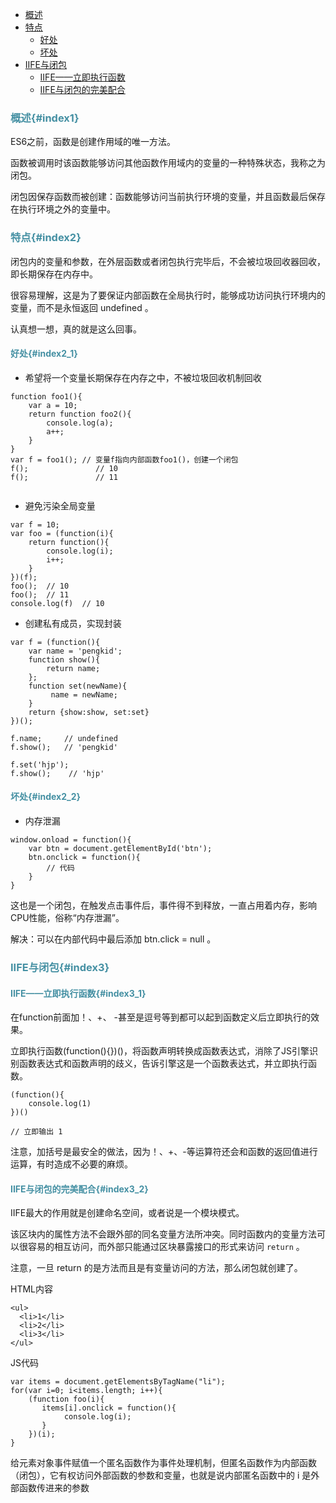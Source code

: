 * [概述](#index1)
* [特点](#index2)
  * [好处](#index2_1)
  * [坏处](#index2_2)
* [IIFE与闭包](#index3)
  * [IIFE——立即执行函数](#index3_1)
  * [IIFE与闭包的完美配合](#index3_2)

### <font color="4590a3">概述{#index1}</font>

ES6之前，函数是创建作用域的唯一方法。
	
函数被调用时该函数能够访问其他函数作用域内的变量的一种特殊状态，我称之为闭包。
	
闭包因保存函数而被创建：函数能够访问当前执行环境的变量，并且函数最后保存在执行环境之外的变量中。


### <font color="4590a3">特点{#index2}</font>

闭包内的变量和参数，在外层函数或者闭包执行完毕后，不会被垃圾回收器回收，即长期保存在内存中。

很容易理解，这是为了要保证内部函数在全局执行时，能够成功访问执行环境内的变量，而不是永恒返回 undefined 。

认真想一想，真的就是这么回事。
	
#### <font color="4590a3">好处{#index2_1}</font>

* 希望将一个变量长期保存在内存之中，不被垃圾回收机制回收

```
function foo1(){
	var a = 10;
	return function foo2(){
		console.log(a);
		a++;
	}
}
var f = foo1();	// 变量f指向内部函数foo1()，创建一个闭包
f();			   // 10
f();			   // 11
	
```

* 避免污染全局变量

```
var f = 10;
var foo = (function(i){
	return function(){
		console.log(i);
		i++;
	}
})(f);
foo();	// 10
foo();	// 11
console.log(f)	// 10
```

* 创建私有成员，实现封装

```
var f = (function(){
    var name = 'pengkid';
    function show(){
        return name;
    };
    function set(newName){
         name = newName;
    }
    return {show:show, set:set}
})();

f.name;  	// undefined
f.show();	// 'pengkid'

f.set('hjp');
f.show();    // 'hjp'
```

#### <font color="4590a3">坏处{#index2_2}</font>

* 内存泄漏

```
window.onload = function(){
    var btn = document.getElementById('btn');
    btn.onclick = function(){
        // 代码
    }
}
```

这也是一个闭包，在触发点击事件后，事件得不到释放，一直占用着内存，影响CPU性能，俗称“内存泄漏”。

解决：可以在内部代码中最后添加 btn.click = null 。

### <font color="4590a3">IIFE与闭包{#index3}</font>

#### <font color="4590a3">IIFE——立即执行函数{#index3_1}</font>

在function前面加！、+、 -甚至是逗号等到都可以起到函数定义后立即执行的效果。

立即执行函数(function(){})()，将函数声明转换成函数表达式，消除了JS引擎识别函数表达式和函数声明的歧义，告诉引擎这是一个函数表达式，并立即执行函数。

```
(function(){
    console.log(1)
})()

// 立即输出 1
```

注意，加括号是最安全的做法，因为！、+、-等运算符还会和函数的返回值进行运算，有时造成不必要的麻烦。

#### <font color="4590a3">IIFE与闭包的完美配合{#index3_2}</font>

IIFE最大的作用就是创建命名空间，或者说是一个模块模式。

该区块内的属性方法不会跟外部的同名变量方法所冲突。同时函数内的变量方法可以很容易的相互访问，而外部只能通过区块暴露接口的形式来访问 `return` 。

注意，一旦 return 的是方法而且是有变量访问的方法，那么闭包就创建了。


HTML内容
```
<ul>
  <li>1</li>
  <li>2</li>
  <li>3</li>
</ul>
```

JS代码
```	
var items = document.getElementsByTagName("li");
for(var i=0; i<items.length; i++){
    (function foo(i){
       items[i].onclick = function(){
            console.log(i); 
       }
    })(i);
}

```

给元素对象事件赋值一个匿名函数作为事件处理机制，但匿名函数作为内部函数（闭包），它有权访问外部函数的参数和变量，也就是说内部匿名函数中的 i 是外部函数传进来的参数